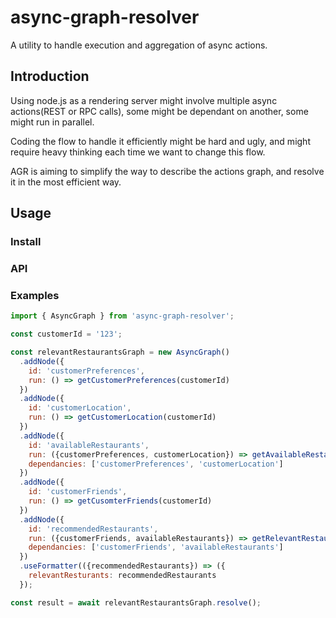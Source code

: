 # async-graph-resolver
A utility to handle execution and aggregation of async actions.

## Introduction

Using node.js as a rendering server might involve multiple async actions(REST or RPC calls), some might be dependant on another, some might run in parallel.

Coding the flow to handle it efficiently might be hard and ugly, and might require heavy thinking each time we want to change this flow.

AGR is aiming to simplify the way to describe the actions graph, and resolve it in the most efficient way.

## Usage

### Install

### API

### Examples
```javascript
import { AsyncGraph } from 'async-graph-resolver';

const customerId = '123';

const relevantRestaurantsGraph = new AsyncGraph()
  .addNode({
    id: 'customerPreferences',
    run: () => getCustomerPreferences(customerId)
  })
  .addNode({
    id: 'customerLocation',
    run: () => getCustomerLocation(customerId)
  })
  .addNode({
    id: 'availableRestaurants',
    run: ({customerPreferences, customerLocation}) => getAvailableRestaurants(customerPreferences, customerLocation),
    dependancies: ['customerPreferences', 'customerLocation']
  })
  .addNode({
    id: 'customerFriends',
    run: () => getCusomterFriends(customerId)
  })
  .addNode({
    id: 'recommendedRestaurants',
    run: ({customerFriends, availableRestaurants}) => getRelevantRestaurants(customerFriends, availableRestaurants),
    dependancies: ['customerFriends', 'availableRestaurants']
  })
  .useFormatter(({recommendedRestaurants}) => ({
    relevantResturants: recommendedRestaurants
  });

const result = await relevantRestaurantsGraph.resolve();
```
